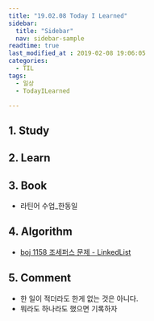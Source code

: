 ```yaml
---
title: "19.02.08 Today I Learned"
sidebar:
  title: "Sidebar"
  nav: sidebar-sample
readtime: true
last_modified_at : 2019-02-08 19:06:05
categories:
  - TIL
tags:
  - 일상
  - TodayILearned

---
```


## 1. Study


## 2. Learn


## 3. Book

- 라틴어 수업_한동일

## 4. Algorithm

- [boj 1158 조세퍼스 문제 - LinkedList](https://github.com/jinhyeok-kim/Algorithm/blob/master/Java/boj/_1158_JosephusPermutation/src/Main.java)

## 5. Comment

- 한 일이 적더라도 한게 없는 것은 아니다.
- 뭐라도 하나라도 했으면 기록하자